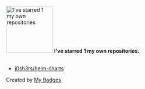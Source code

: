 <img src="https://my-badges.github.io/my-badges/self-star.png" alt="I&apos;ve starred 1 my own repositories." title="I&apos;ve starred 1 my own repositories." width="128">
<strong>I&apos;ve starred 1 my own repositories.</strong>
<br><br>

- <a href="https://github.com/j0sh3rs/helm-charts">j0sh3rs/helm-charts</a>


Created by <a href="https://github.com/my-badges/my-badges">My Badges</a>
